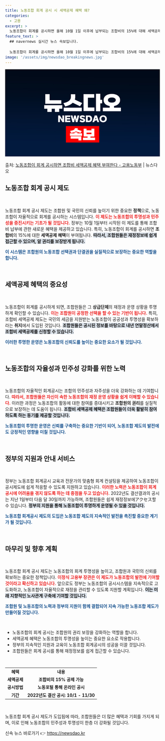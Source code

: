 ```yaml
---
title: 노동조합 회계 공시 시 세액공제 혜택 왜?
categories:
  - 고용
excerpt: >
  노동조합이 회계를 공시하면 올해 10월 1일 이후에 납부되는 조합비의 15%에 대해 세액공제 혜택을 부여한다…
feature_text: >
  ## navernews 실시간 뉴스 속보입니다.

  노동조합이 회계를 공시하면 올해 10월 1일 이후에 납부되는 조합비의 15%에 대해 세액공제 혜택을 부여한다…
image: '/assets/img/newsdao_breakingnews.jpg'
---
```


![뉴스다오 속보](/assets/img/newsdao_breakingnews.jpg)

<p>출처: <a href="https://newsdao.kr/2081" rel="dofollow">노동조합이 회계 공시하면 조합비 세액공제 혜택 부여한다 - 고용노동부</a> | 뉴스다오</p>

<h2 data-ke-size="size26">노동조합 회계 공시 제도</h2>

<p data-ke-size="size16">&nbsp;</p>

노동조합 회계 공시 제도는 조합원 및 국민의 신뢰를 높이기 위한 중요한 **정책**으로, 노동조합이 자율적으로 회계를 공시하는 시스템입니다. <b><span style="color: #ee2323;">이 제도는 노동조합의 투명성과 민주성을 증진시키는 기초가 될 것입니다.</span></b> 정부는 10월 1일부터 시작된 이 제도를 통해 조합비 납부에 관한 새로운 혜택을 제공하고 있습니다. 특히, 노동조합이 회계를 공시하면 **조합비**의 15%에 대한 **세액공제 혜택**이 부여됩니다. <b><span style="background-color: #21538527;">따라서, 조합원들은 재정정보에 쉽게 접근할 수 있으며, 알 권리를 보장받게 됩니다.</span></b> 

<b><span style="color: #1a5490;">이 시스템은 조합원의 노동조합 선택권과 단결권을 실질적으로 보장하는 중요한 역할을 합니다.</span></b> 

<p data-ke-size="size16">&nbsp;</p>

<h2 data-ke-size="size26">세액공제 혜택의 중요성</h2>

<p data-ke-size="size16">&nbsp;</p>

노동조합이 회계를 공시하게 되면, 조합원들은 그 **상급단체**의 재정과 운영 상황을 투명하게 확인할 수 있습니다. <b><span style="color: #ee2323;">이는 조합원이 공정한 선택을 할 수 있는 기반이 됩니다.</span></b> 특히, 조합비 세액공제 제도는 국민의 세금을 지원받는 노동조합이 공공성과 투명성을 확보하라는 **취지**에서 도입된 것입니다. <b><span style="background-color: #21538527;">조합원들은 공시된 정보를 바탕으로 내년 연말정산에서 조합비 세액공제를 신청할 수 있습니다.</span></b> 

<b><span style="color: #1a5490;">이러한 투명한 운영은 노동조합의 신뢰도를 높이는 중요한 요소가 될 것입니다.</span></b>

<p data-ke-size="size16">&nbsp;</p>

<h2 data-ke-size="size26">노동조합의 자율성과 민주성 강화를 위한 노력</h2>

<p data-ke-size="size16">&nbsp;</p>

노동조합의 자율적인 회계공시는 조합의 민주성과 자주성을 더욱 강화하는 데 기여합니다. <b><span style="color: #ee2323;">따라서, 조합원들은 자신이 속한 노동조합의 재정 운영 상황을 쉽게 이해할 수 있습니다.</span></b> 이러한 과정은 노동조합의 활동에 대한 참여를 증대시키고 **조합원의 권리**를 실질적으로 보장하는 데 도움이 됩니다. <b><span style="background-color: #21538527;">조합비 세액공제 혜택은 조합원들이 더욱 활발히 참여하도록 하는 동기를 제공할 것입니다.</span></b> 

<b><span style="color: #1a5490;">노동조합의 투명한 운영은 신뢰를 구축하는 중요한 기반이 되어, 노동조합 제도의 발전에도 긍정적인 영향을 미칠 것입니다.</span></b> 

<p data-ke-size="size16">&nbsp;</p>

<h2 data-ke-size="size26">정부의 지원과 안내 서비스</h2>

<p data-ke-size="size16">&nbsp;</p>

정부는 노동조합 회계공시 교육과 전문가의 맞춤형 회계 컨설팅을 제공하여 노동조합이 공시제도에 쉽게 적응할 수 있도록 지원하고 있습니다. <b><span style="color: #ee2323;">이러한 노력은 노동조합이 회계공시에 어려움을 겪지 않도록 하는 데 중점을 두고 있습니다.</span></b> 2022년도 결산결과의 공시는 지난 1일부터 다음 달 30일까지 가능하며, 조합원들은 쉽게 재정정보에アクセス할 수 있습니다. <b><span style="background-color: #21538527;">정부의 지원을 통해 노동조합이 투명하게 운영될 수 있을 것입니다.</span></b>

<b><span style="color: #1a5490;">노동조합 회계공시 제도의 도입은 노동조합 제도의 지속적인 발전을 촉진할 중요한 계기가 될 것입니다.</span></b>

<p data-ke-size="size16">&nbsp;</p>

<h2 data-ke-size="size26">마무리 및 향후 계획</h2>

<p data-ke-size="size16">&nbsp;</p>

노동조합 회계 공시 제도는 노동조합의 회계 투명성을 높이고, 조합원과 국민의 신뢰를 확보하는 중요한 정책입니다. <b><span style="color: #ee2323;">이정식 고용부 장관은 이 제도가 노동조합의 발전에 기여할 것이라고 확신하고 있습니다.</span></b> 앞으로도 정부는 노동조합의 공시시스템을 지속적으로 고도화하고, 노동조합이 자율적으로 재정을 관리할 수 있도록 지원할 계획입니다. <b><span style="background-color: #21538527;">이는 미래 지향적인 노사관계 구축에 기여할 것입니다.</span></b> 

<b><span style="color: #1a5490;">조합원 및 노동조합의 노력과 정부의 지원이 함께 결합되어 지속 가능한 노동조합 제도가 만들어질 것입니다.</span></b> 

<p data-ke-size="size16">&nbsp;</p>

<ul>
   <li>노동조합의 회계 공시는 조합원의 권리 보장을 강화하는 역할을 합니다.</li>
   <li>세액공제 혜택은 노동조합의 투명성을 높이는 중요한 요소로 작용합니다.</li>
   <li>정부의 지속적인 지원과 교육이 노동조합 회계공시의 성공을 이끌 것입니다.</li>
   <li>조합원들은 회계 공시를 통해 재정정보를 쉽게 접근할 수 있습니다.</li>
</ul>

<p data-ke-size="size16">&nbsp;</p>

<table>
   <tr>
      <td style="text-align: center; height: 17px;"><b>혜택</b></td>
      <td style="text-align: center; height: 17px;"><b>내용</b></td>
   </tr>
   <tr>
      <td style="text-align: center; height: 17px;"><b>세액공제</b></td>
      <td style="text-align: center; height: 17px;"><b>조합비의 15% 공제 가능</b></td>
   </tr>
   <tr>
      <td style="text-align: center; height: 17px;"><b>공시방법</b></td>
      <td style="text-align: center; height: 17px;"><b>노동포털 통해 온라인 공시</b></td>
   </tr>
   <tr>
      <td style="text-align: center; height: 17px;"><b>기간</b></td>
      <td style="text-align: center; height: 17px;"><b>2022년도 결산 공시: 10/1 - 11/30</b></td>
   </tr>
</table>

<p data-ke-size="size16">&nbsp;</p>

노동조합 회계 공시 제도가 도입됨에 따라, 조합원들은 더 많은 혜택과 기회를 가지게 되며, 이로 인해 노동조합의 민주성과 투명성이 한층 더 강화될 것입니다. 

신속 뉴스 바로가기 👉 <a href="https://newsdao.kr" rel="dofollow">https://newsdao.kr</a>


